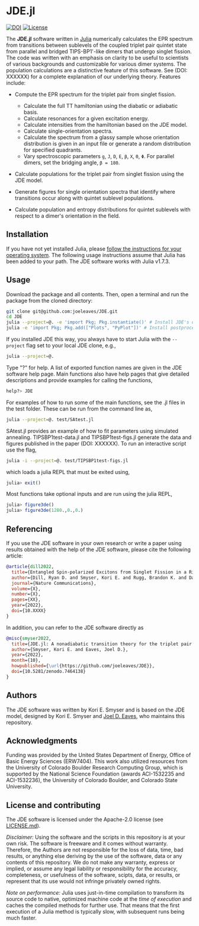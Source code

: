 # JDE.jl
[![DOI](https://zenodo.org/badge/539056584.svg)](https://zenodo.org/badge/latestdoi/539056584)
[![License](https://img.shields.io/badge/License-Apache_2.0-blue.svg)](https://opensource.org/licenses/Apache-2.0)

The **JDE.jl** software written in [Julia](https://julialang.org) numerically calculates the EPR spectrum from transitions between sublevels of the coupled triplet pair quintet state from parallel and bridged TIPS-BP1'-like dimers that undergo singlet fission. The code was written with an emphasis on clarity to be useful to scientists of various backgrounds and customizable for various dimer systems. The population calculations are a distinctive feature of this software. See (DOI: XXXXXX) for a complete explanation of our underlying theory. Features include:

* Compute the EPR spectrum for the triplet pair from singlet fission.
  * Calculate the full TT hamiltonian using the diabatic or adiabatic basis.
  * Calculate resonances for a given excitation energy.
  * Calculate intensities from the hamiltonian based on the JDE model.
  * Calculate single-orientation spectra.
  * Calculate the spectrum from a glassy sample whose orientation distribution is given in an input file or generate a random distribution for specified quadrants.
  * Vary spectroscopic parameters `g`, `J`, `D`, `E`, `β`, `X`, `Θ`, `Φ`. For parallel dimers, set the bridging angle, `β = 180`.

* Calculate populations for the triplet pair from singlet fission using the JDE model.

* Generate figures for single orientation spectra that identify where transitions occur along with quintet sublevel populations.

* Calculate population and entropy distributions for quintet sublevels with respect to a dimer's orientation in the field.


## Installation
If you have not yet installed Julia, please [follow the instructions for your
operating system](https://julialang.org/downloads/platform/). The following usage instructions assume that Julia has been added to your path. The JDE software works with Julia v1.7.3.

## Usage
Download the package and all contents. Then, open a terminal and run the package from the cloned directory:
```bash
git clone git@github.com:joeleaves/JDE.git
cd JDE
julia --project=@. -e 'import Pkg; Pkg.instantiate()' # Install JDE's dependencies
julia -e 'import Pkg; Pkg.add(["Plots", "PyPlot"])' # Install postprocessing tools
```
If you installed JDE this way, you always have to start Julia with the `--project`
flag set to your local JDE clone, e.g.,
```bash
julia --project=@.
```

Type "?" for help. A list of exported function names are given in the JDE software help page. Main functions also have help pages that give detailed descriptions and provide examples for calling the functions,
```julia
help?> JDE
```


 For examples of how to run some of the main functions, see the .jl files in the test folder. These can be run from the command line as,
```bash
julia --project=@. test/SAtest.jl
```

SAtest.jl provides an example of how to fit parameters using simulated annealing. TIPSBP1test-data.jl and TIPSBP1test-figs.jl generate the data and figures published in the paper (DOI: XXXXXX). To run an interactive script use the flag,
```bash
julia -i --project=@. test/TIPSBP1test-figs.jl
```
which loads a julia REPL that must be exited using,
```julia
julia> exit()
```

Most functions take optional inputs and are run using the julia REPL,
```julia
julia> figure3de()
julia> figure3de(1280.,0.,0.)
```

## Referencing
If you use the JDE software in your own research or write a paper using results obtained with the help of the JDE software, please cite the following article:
```bibtex
@article{dill2022,
  title={Entangled Spin-polarized Excitons from Singlet Fission in a Rigid Dimer},
  author={Dill, Ryan D. and Smyser, Kori E. and Rugg, Brandon K. and Damrauer, Niels H. and Eaves, Joel D.},
  journal={Nature Communications},
  volume={X},
  number={X},
  pages={XX},
  year={2022},
  doi={10.XXXX}
}
```

In addition, you can refer to the JDE software directly as
```bibtex
@misc{smyser2022,
  title={JDE.jl: A nonadiabatic transition theory for the triplet pair from singlet fission},
  author={Smyser, Kori E. and Eaves, Joel D.},
  year={2022},
  month={10},
  howpublished={\url{https://github.com/joeleaves/JDE}},
  doi={10.5281/zenodo.7464138}
}
```

## Authors
The JDE software was written by Kori E. Smyser and is based on the JDE model, designed by Kori E. Smyser and [Joel D. Eaves](https://www.colorado.edu/lab/eavesgroup), who maintains this repository.

## Acknowledgments
Funding was provided by the United States Department of Energy, Office of Basic Energy Sciences (ERW7404). This work also utilized resources from the University of Colorado Boulder Research Computing Group, which is supported by the National Science Foundation (awards ACI-1532235 and ACI-1532236), the University of Colorado Boulder, and Colorado State University.

## License and contributing
The JDE software is licensed under the Apache-2.0 license (see [LICENSE.md](LICENSE.md)).

*Disclaimer:* Using the software and the scripts in this repository is at your own risk. The software is freeware and it comes without warranty. Therefore, the Authors are not responsible for the loss of data, time, bad results, or anything else deriving by the use of the software, data or any contents of this repository. We do not make any warranty, express or implied, or assume any legal liability or responsibility for the accuracy, completeness, or usefulness of the software, scipts, data, or results, or represent that its use would not infringe privately owned rights.

*Note on performance:* Julia uses just-in-time compilation to transform its source code to native, optimized machine code at the *time of execution* and caches the compiled methods for further use. That means that the first execution of a Julia method is typically slow, with subsequent runs being much faster. 

